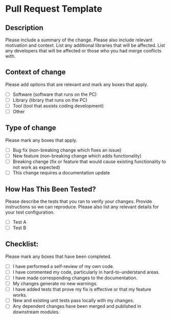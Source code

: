 # Pull Request Template

## Description

Please include a summary of the change. Please also include relevant motivation
and context. List any additional libraries that will be affected. List any
developers that will be affected or those who you had merge conflicts with.

## Context of change

Please add options that are relevant and mark any boxes that apply.

- [ ] Software (software that runs on the PC)
- [ ] Library (library that runs on the PC)
- [ ] Tool (tool that assists coding development)
- [ ] Other

## Type of change

Please mark any boxes that apply.

- [ ] Bug fix (non-breaking change which fixes an issue)
- [ ] New feature (non-breaking change which adds functionality)
- [ ] Breaking change (fix or feature that would cause existing functionality to
      not work as expected)
- [ ] This change requires a documentation update

## How Has This Been Tested?

Please describe the tests that you ran to verify your changes. Provide
instructions so we can reproduce. Please also list any relevant details for your
test configuration.

- [ ] Test A
- [ ] Test B

## Checklist:

Please mark any boxes that have been completed.

- [ ] I have performed a self-review of my own code.
- [ ] I have commented my code, particularly in hard-to-understand areas.
- [ ] I have made corresponding changes to the documentation.
- [ ] My changes generate no new warnings.
- [ ] I have added tests that prove my fix is effective or that my feature
      works.
- [ ] New and existing unit tests pass locally with my changes.
- [ ] Any dependent changes have been merged and published in downstream
      modules.
